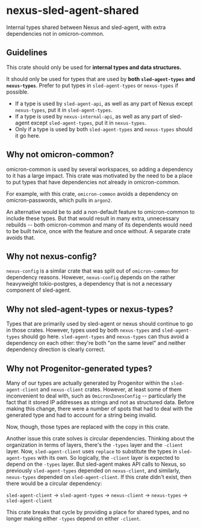 # nexus-sled-agent-shared

Internal types shared between Nexus and sled-agent, with extra dependencies not
in omicron-common.

## Guidelines

This crate should only be used for **internal types and data structures.**

It should only be used for types that are used by **both `sled-agent-types` and `nexus-types`**. Prefer to put types in `sled-agent-types` or `nexus-types` if possible.

- If a type is used by `sled-agent-api`, as well as any part of Nexus except `nexus-types`, put it in `sled-agent-types`.
- If a type is used by `nexus-internal-api`, as well as any part of sled-agent except `sled-agent-types`, put it in `nexus-types`.
- Only if a type is used by both `sled-agent-types` and `nexus-types` should it go here.

## Why not omicron-common?

omicron-common is used by several workspaces, so adding a dependency to it has
a large impact. This crate was motivated by the need to be a place to put types
that have dependencies not already in omicron-common.

For example, with this crate, `omicron-common` avoids a dependency on
omicron-passwords, which pulls in `argon2`.

An alternative would be to add a non-default feature to omicron-common to
include these types. But that would result in many extra, unnecessary rebuilds
-- both omicron-common and many of its dependents would need to be built twice,
once with the feature and once without. A separate crate avoids that.

## Why not nexus-config?

`nexus-config` is a similar crate that was split out of `omicron-common` for
dependency reasons. However, `nexus-config` depends on the rather heavyweight
tokio-postgres, a dependency that is not a necessary component of sled-agent.

## Why not sled-agent-types or nexus-types?

Types that are primarily used by sled-agent or nexus should continue to go in
those crates. However, types used by both `nexus-types` and `sled-agent-types`
should go here. `sled-agent-types` and `nexus-types` can thus avoid a
dependency on each other: they're both "on the same level" and neither
dependency direction is clearly correct.

## Why not Progenitor-generated types?

Many of our types are actually generated by Progenitor within the
`sled-agent-client` and `nexus-client` crates. However, at least some of them
inconvenient to deal with, such as `OmicronZonesConfig` -- particularly the
fact that it stored IP addresses as strings and not as structured data. Before
making this change, there were a number of spots that had to deal with the
generated type and had to account for a string being invalid.

Now, though, those types are replaced with the copy in this crate.

Another issue this crate solves is circular dependencies. Thinking about the
organization in terms of layers, there's the `-types` layer and the `-client`
layer. Now, `sled-agent-client` uses `replace` to substitute the types in
`sled-agent-types` with its own. So logically, the `-client` layer is expected
to depend on the `-types` layer. But sled-agent makes API calls to Nexus, so
previously `sled-agent-types` depended on `nexus-client`, and similarly,
`nexus-types` depended on `sled-agent-client`. If this crate didn't exist,
then there would be a circular dependency:

`sled-agent-client` -> `sled-agent-types` -> `nexus-client` -> `nexus-types` -> `sled-agent-client`

This crate breaks that cycle by providing a place for shared types, and no
longer making either `-types` depend on either `-client`.
